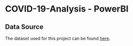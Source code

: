 # COVID-19-Analysis - PowerBI

## Data Source

The dataset used for this project can be found [here](https://www.ecdc.europa.eu/en/publications-data/data-daily-new-cases-covid-19-eueea-country).
